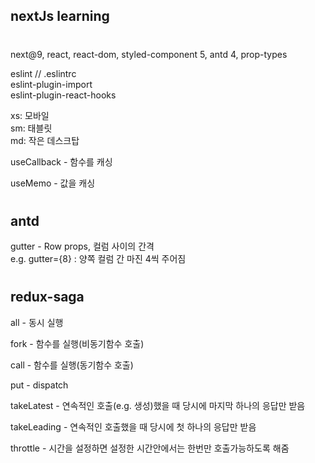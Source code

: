 ## nextJs learning

#

next@9, react, react-dom, styled-component 5,
antd 4, prop-types

eslint // .eslintrc  
eslint-plugin-import  
eslint-plugin-react-hooks

xs: 모바일  
sm: 태블릿  
md: 작은 데스크탑

useCallback - 함수를 캐싱

useMemo - 값을 캐싱

#

## antd

gutter - Row props, 컬럼 사이의 간격  
e.g. gutter={8} : 양쪽 컬럼 간 마진 4씩 주어짐

#

## redux-saga

all - 동시 실행

fork - 함수를 실행(비동기함수 호출)

call - 함수를 실행(동기함수 호출)

put - dispatch

takeLatest - 연속적인 호출(e.g. 생성)했을 때 당시에 마지막 하나의 응답만 받음

takeLeading - 연속적인 호출했을 때 당시에 첫 하나의 응답만 받음

throttle - 시간을 설정하면 설정한 시간안에서는 한번만 호출가능하도록 해줌
